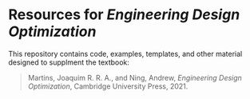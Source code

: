 # Resources for *Engineering Design Optimization*

This repository contains code, examples, templates, and other material designed to supplment the textbook: 
> Martins, Joaquim R. R. A., and Ning, Andrew, *Engineering Design Optimization*, Cambridge University Press, 2021.

